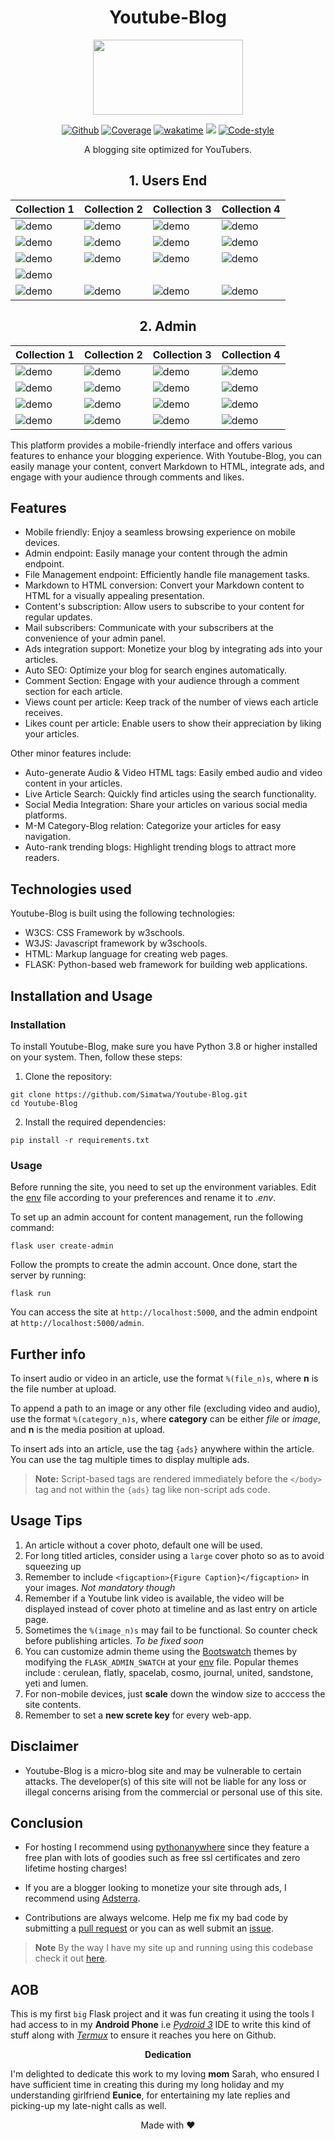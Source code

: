 <h1 align='center'>Youtube-Blog </h1> 

<p align="center">
 <img src='https://github.com/Simatwa/Youtube-Blog/raw/main/assets/logo.png' width='240px' height='120px'></img>
</p>

<p align="center"><a href="https://github.com/Simatwa/Youtube-Blog"><img src="https://img.shields.io/static/v1?label=Github&message=Passing&logo=github&color=green" alt="Github"/></a>
<a href="#"><img src="https://img.shields.io/static/v1?label=Coverage&message=90%&color=lime&logo=Coverage" alt="Coverage"/></a>
<a href="https://wakatime.com/badge/github/Simatwa/Youtube-Blog"><img src="https://wakatime.com/badge/github/Simatwa/Youtube-Blog.svg" alt="wakatime"/></a>
<a href="https://hits.seeyoufarm.com"><img src="https://hits.seeyoufarm.com/api/count/incr/badge.svg?url=https%3A%2F%2Fgithub.com/Simatwa/Youtube-Blog"/></a>
<a href="#"><img src="https://img.shields.io/static/v1?label=Code Style&message=Black&color=black&logo=Black" alt="Code-style"/></a>
</p>

<p align='center'>A blogging site optimized for YouTubers.</p>

<h2 align="center">1. Users End</h2>

| Collection 1 | Collection 2 | Collection 3 | Collection 4 |
|--------------|--------------|--------------|--------------|
| ![demo](assets/demo/index.jpg)    | ![demo](assets/demo/index-sidebar.jpg)    | ![demo](assets/demo/blog-image.jpg)    | ![demo](assets/demo/blog-view.jpg)    |
| ![demo](assets/demo/Warning-alert.jpg)    | ![demo](assets/demo/critical-alert.jpg)    | ![demo](assets/demo/live-search.jpg)    | ![demo](assets/demo/search.jpg)    |
| ![demo](assets/demo/syntax-highlighting.jpg)    | ![demo](assets/demo/syntax-highlighting-1.jpg)    | ![demo](assets/demo/syntax-highlighting-2.jpg)    | ![demo](assets/demo/syntax-highlighting-2-3.jpg)    |
|  ![demo]()   |
| ![demo](assets/demo/blog-leave%20a%20comment.jpg)    | ![demo](assets/demo/blog-comment-section.jpg)    | ![demo](assets/demo/success-alert.jpg)    | ![demo](assets/demo/comments.jpg)    |


<h2 align="center">2. Admin </h2>

| Collection 1 | Collection 2 | Collection 3 | Collection 4 |
|--------------|--------------|--------------|--------------|
|   ![demo](assets/demo/admin-login.jpg)  |   ![demo](assets/demo/admin-welcome.jpg)  |   ![demo](assets/demo/admin-home.jpg)  |   ![demo](assets/demo/admin-models.jpg)  |
|   ![demo](assets/demo/admin-most-viewed-article.jpg)  |   ![demo](assets/demo/admin-blogs-demo.jpg)  |   ![demo](assets/demo/admin-files.jpg)  |   ![demo](assets/demo/admin-edit-admins.jpg)  |
|   ![demo](assets/demo/admin-edit-blog-1.jpg)  |   ![demo](assets/demo/admin-edit-blog-2.jpg)  |   ![demo](assets/demo/admin-edit-blog-booleans.jpg)  |   ![demo](assets/demo/admin-edit-blog-images.jpg)  |
|   ![demo](assets/demo/admin-blog-publish.jpg)  |   ![demo](assets/demo/admin-edit-comment.jpg)  |   ![demo](assets/demo/admin-edit-message.jpg)  |   ![demo](assets/demo/admin-footer.jpg)  |

This platform provides a mobile-friendly interface and offers various features to enhance your blogging experience. With Youtube-Blog, you can easily manage your content, convert Markdown to HTML, integrate ads, and engage with your audience through comments and likes.

## Features
- Mobile friendly: Enjoy a seamless browsing experience on mobile devices.
- Admin endpoint: Easily manage your content through the admin endpoint.
- File Management endpoint: Efficiently handle file management tasks.
- Markdown to HTML conversion: Convert your Markdown content to HTML for a visually appealing presentation.
- Content's subscription: Allow users to subscribe to your content for regular updates.
- Mail subscribers: Communicate with your subscribers at the convenience of your admin panel.
- Ads integration support: Monetize your blog by integrating ads into your articles.
- Auto SEO: Optimize your blog for search engines automatically.
- Comment Section: Engage with your audience through a comment section for each article.
- Views count per article: Keep track of the number of views each article receives.
- Likes count per article: Enable users to show their appreciation by liking your articles.

Other minor features include:

- Auto-generate Audio & Video HTML tags: Easily embed audio and video content in your articles.
- Live Article Search: Quickly find articles using the search functionality.
- Social Media Integration: Share your articles on various social media platforms.
- M-M Category-Blog relation: Categorize your articles for easy navigation.
- Auto-rank trending blogs: Highlight trending blogs to attract more readers.

## Technologies used

Youtube-Blog is built using the following technologies:

- W3CS: CSS Framework by w3schools.
- W3JS: Javascript framework by w3schools.
- HTML: Markup language for creating web pages.
- FLASK: Python-based web framework for building web applications.

## Installation and Usage

### Installation

To install Youtube-Blog, make sure you have Python 3.8 or higher installed on your system. Then, follow these steps:

1. Clone the repository:

```
git clone https://github.com/Simatwa/Youtube-Blog.git
cd Youtube-Blog
```

2. Install the required dependencies:

```
pip install -r requirements.txt
```

### Usage

Before running the site, you need to set up the environment variables. Edit the [env](env) file according to your preferences and rename it to *.env*.

To set up an admin account for content management, run the following command:

```
flask user create-admin
```

Follow the prompts to create the admin account. Once done, start the server by running:

```
flask run
```

You can access the site at `http://localhost:5000`, and the admin endpoint at `http://localhost:5000/admin`.

## Further info

To insert audio or video in an article, use the format `%(file_n)s`, where **n** is the file number at upload.

To append a path to an image or any other file (excluding video and audio), use the format `%(category_n)s`, where **category** can be either *file* or *image*, and **n** is the media position at upload.

To insert ads into an article, use the tag `{ads}` anywhere within the article. You can use the tag multiple times to display multiple ads.

> **Note:** Script-based tags are rendered immediately before the `</body>` tag and not within the `{ads}` tag like non-script ads code.

## Usage Tips

1. An article without a cover photo, default one will be used.
2. For long titled articles, consider using a `large` cover photo so as to avoid squeezing up
3. Remember to include `<figcaption>{Figure Caption}</figcaption>` in your images. *Not mandatory though*
4. Remember if a Youtube link video is available, the video will be displayed instead of cover photo at timeline and as last entry on article page.
5. Sometimes the `%(image_n)s` may fail to be functional. So counter check before publishing articles. *To be fixed soon*
7. You can customize admin theme using the [Bootswatch](https://bootswatch.com/) themes by modifying the `FLASK_ADMIN_SWATCH` at your [env](env) file. Popular themes include : cerulean, flatly, spacelab, cosmo, journal, united, sandstone, yeti and lumen.
8. For non-mobile devices, just **scale** down the window size to acccess the site contents.
9. Remember to set a **new screte key** for every web-app.

## Disclaimer

- Youtube-Blog is a micro-blog site and may be vulnerable to certain attacks. The developer(s) of this site will not be liable for any loss or illegal concerns arising from the commercial or personal use of this site.

## Conclusion

- For hosting I recommend using [pythonanywhere](https://pythonanywhere.com) since they feature a free plan with lots of goodies such as free ssl certificates and zero lifetime hosting charges!
- If you are a blogger looking to monetize your site through ads, I recommend using [Adsterra](https://adsterra.com).

- Contributions are always welcome. Help me fix my bad code by submitting a [pull request](https://github.com/Simatwa/Youtube-Blog/pulls) or you can as well submit an [issue](https://github.com/Simatwa/Youtube-Blog/issues).

>**Note** By the way I have my site up and running using this codebase check it out [here](https://bx254.pythonanywhere.com).

## AOB

This is my first `big` Flask project and it was fun creating it using the tools I had access to in my **Android Phone** i.e [*Pydroid 3*](https://play.google.com/store/apps/details?id=ru.iiec.pydroid3&hl=en_US) IDE to write this kind of stuff along with [*Termux*](https://f-droid.org/packages/com.termux/) to ensure it reaches you here on Github. 

<center>

**Dedication**

</center>

I'm delighted to dedicate this work to my loving **mom** Sarah, who ensured I have sufficient time in creating this during my long holiday and my understanding girlfriend **Eunice**, for entertaining my late replies and picking-up my late-night calls as well.


<p align="center">Made with ❤️ </p>
